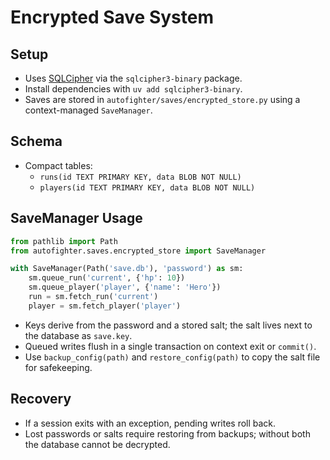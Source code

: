 # Encrypted Save System

## Setup
- Uses [SQLCipher](https://www.zetetic.net/sqlcipher/) via the `sqlcipher3-binary` package.
- Install dependencies with `uv add sqlcipher3-binary`.
- Saves are stored in `autofighter/saves/encrypted_store.py` using a context-managed `SaveManager`.

## Schema
- Compact tables:
  - `runs(id TEXT PRIMARY KEY, data BLOB NOT NULL)`
  - `players(id TEXT PRIMARY KEY, data BLOB NOT NULL)`

## SaveManager Usage
```python
from pathlib import Path
from autofighter.saves.encrypted_store import SaveManager

with SaveManager(Path('save.db'), 'password') as sm:
    sm.queue_run('current', {'hp': 10})
    sm.queue_player('player', {'name': 'Hero'})
    run = sm.fetch_run('current')
    player = sm.fetch_player('player')
```
- Keys derive from the password and a stored salt; the salt lives next to the database as `save.key`.
- Queued writes flush in a single transaction on context exit or `commit()`.
- Use `backup_config(path)` and `restore_config(path)` to copy the salt file for safekeeping.

## Recovery
- If a session exits with an exception, pending writes roll back.
- Lost passwords or salts require restoring from backups; without both the database cannot be decrypted.
